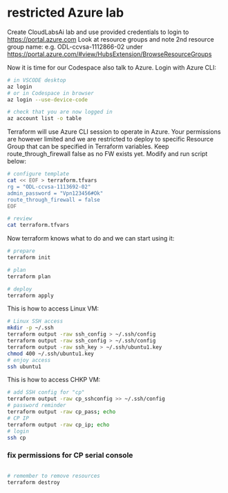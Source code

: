 # restricted Azure lab

Create CloudLabsAi lab and use provided credentials
to login to https://portal.azure.com 
Look at resource groups and note 2nd resource group name:
e.g. ODL-ccvsa-1112866-02
under https://portal.azure.com/#view/HubsExtension/BrowseResourceGroups 

Now it is time for our Codespace also talk to Azure.
Login with Azure CLI:
```bash
# in VSCODE desktop
az login
# or in Codespace in browser
az login --use-device-code

# check that you are now logged in
az account list -o table
```

Terraform will use Azure CLI session to operate in Azure.
Your permissions are however limited and 
we are restricted to deploy to specific Resource Group
that can be specified in Terraform variables.
Keep route_through_firewall false as no FW exists yet.
Modify and run script below:

```bash
# configure template
cat << EOF > terraform.tfvars
rg = "ODL-ccvsa-1113692-02"
admin_password = "Vpn123456#Ok"
route_through_firewall = false
EOF

# review
cat terraform.tfvars
```

Now terraform knows what to do and we can start using it:

```bash
# prepare
terraform init

# plan
terraform plan

# deploy
terraform apply
```

This is how to access Linux VM:

```bash
# Linux SSH access
mkdir -p ~/.ssh
terraform output -raw ssh_config > ~/.ssh/config
terraform output -raw ssh_config > ~/.ssh/config
terraform output -raw ssh_key > ~/.ssh/ubuntu1.key
chmod 400 ~/.ssh/ubuntu1.key
# enjoy access
ssh ubuntu1
```

This is how to access CHKP VM:

```bash
# add SSH config for "cp"
terraform output -raw cp_sshconfig >> ~/.ssh/config
# password reminder 
terraform output -raw cp_pass; echo
# CP IP
terraform output -raw cp_ip; echo
# login
ssh cp

```

### fix permissions for CP serial console


```bash

# remember to remove resources
terraform destroy
```
